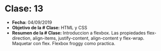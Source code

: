 # Clase: 13
* **Fecha:** 04/09/2019
* **Objetivo de la # Clase:** HTML y CSS
* **Resumen de la # Clase:**
Introduccion a flexbox. Las propiedades flex-direction, align-items, justify-content, align-content y flex-wrap. Maquetar con flex.  Flexbox froggy como practica. 